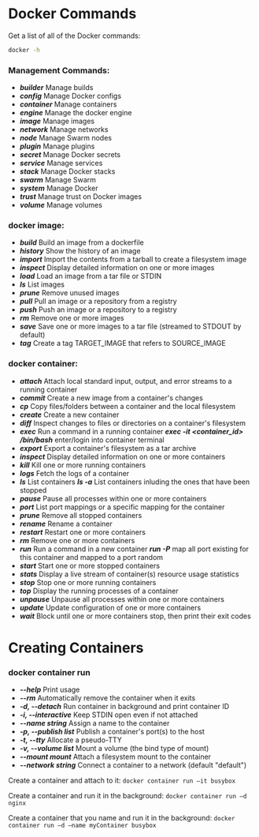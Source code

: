 # Docker Commands

Get a list of all of the Docker commands:
```sh
docker -h
```

### Management Commands:

* ***builder*** Manage builds
* ***config*** Manage Docker configs
* ***container*** Manage containers
* ***engine*** Manage the docker engine
* ***image*** Manage images
* ***network*** Manage networks
* ***node*** Manage Swarm nodes
* ***plugin*** Manage plugins
* ***secret*** Manage Docker secrets
* ***service*** Manage services
* ***stack*** Manage Docker stacks
* ***swarm*** Manage Swarm
* ***system*** Manage Docker
* ***trust*** Manage trust on Docker images
* ***volume*** Manage volumes

### docker image:

* ***build*** Build an image from a dockerfile
* ***history*** Show the history of an image
* ***import*** Import the contents from a tarball to create a filesystem image
* ***inspect*** Display detailed information on one or more images
* ***load*** Load an image from a tar file or STDIN
* ***ls*** List images
* ***prune*** Remove unused images
* ***pull*** Pull an image or a repository from a registry
* ***push*** Push an image or a repository to a registry
* ***rm*** Remove one or more images
* ***save*** Save one or more images to a tar file (streamed to STDOUT by default)
* ***tag*** Create a tag TARGET_IMAGE that refers to SOURCE_IMAGE

### docker container:

* ***attach*** Attach local standard input, output, and error streams to a running container
* ***commit*** Create a new image from a container's changes
* ***cp*** Copy files/folders between a container and the local filesystem
* ***create*** Create a new container
* ***diff*** Inspect changes to files or directories on a container's filesystem
* ***exec*** Run a command in a running container
  ***exec -it <container_id> /bin/bash*** enter/login into container terminal
* ***export*** Export a container's filesystem as a tar archive
* ***inspect*** Display detailed information on one or more containers
* ***kill*** Kill one or more running containers
* ***logs*** Fetch the logs of a container
* ***ls*** List containers
  ***ls -a*** List containers inluding the ones that have been stopped
* ***pause*** Pause all processes within one or more containers
* ***port*** List port mappings or a specific mapping for the container
* ***prune*** Remove all stopped containers
* ***rename*** Rename a container
* ***restart*** Restart one or more containers
* ***rm*** Remove one or more containers
* ***run*** Run a command in a new container
  ***run -P*** map all port existing for this container and mapped to a port random
* ***start*** Start one or more stopped containers
* ***stats*** Display a live stream of container(s) resource usage statistics
* ***stop*** Stop one or more running containers
* ***top*** Display the running processes of a container
* ***unpause*** Unpause all processes within one or more containers
* ***update*** Update configuration of one or more containers
* ***wait*** Block until one or more containers stop, then print their exit codes

# Creating Containers

### docker container run

* ***--help*** Print usage
* ***--rm*** Automatically remove the container when it exits
* ***-d, --detach*** Run container in background and print container ID
* ***-i, --interactive*** Keep STDIN open even if not attached
* ***--name string*** Assign a name to the container
* ***-p, --publish list*** Publish a container's port(s) to the host
* ***-t, --tty*** Allocate a pseudo-TTY
* ***-v, --volume list*** Mount a volume (the bind type of mount)
* ***--mount mount*** Attach a filesystem mount to the container
* ***--network string*** Connect a container to a network (default "default")

Create a container and attach to it:
`docker container run –it busybox`

Create a container and run it in the background:
`docker container run –d nginx`

Create a container that you name and run it in the background:
`docker container run –d –name myContainer busybox`